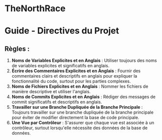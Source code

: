 # TheNorthRace
# Guide - Directives du Projet

## Règles :
1. **Noms de Variables Explicites et en Anglais** : Utiliser toujours des noms de variables explicites et significatifs en anglais.
2. **Écrire des Commentaires Explicites et en Anglais** : Fournir des commentaires clairs et descriptifs en anglais pour expliquer la fonctionnalité du code, surtout pour les parties complexes.
3. **Noms de Fichiers Explicites et en Anglais** : Nommer les fichiers de manière descriptive et utiliser l'anglais.
4. **Noms de Commits Explicites et en Anglais** : Rédiger des messages de commit significatifs et descriptifs en anglais.
5. **Travailler sur une Branche Dupliquée de la Branche Principale** : Toujours travailler sur une branche dupliquée de la branche principale pour éviter de modifier directement la base de code principale.
6. **Une Vue par Contrôleur** : S'assurer que chaque vue est associée à un contrôleur, surtout lorsqu'elle nécessite des données de la base de données.